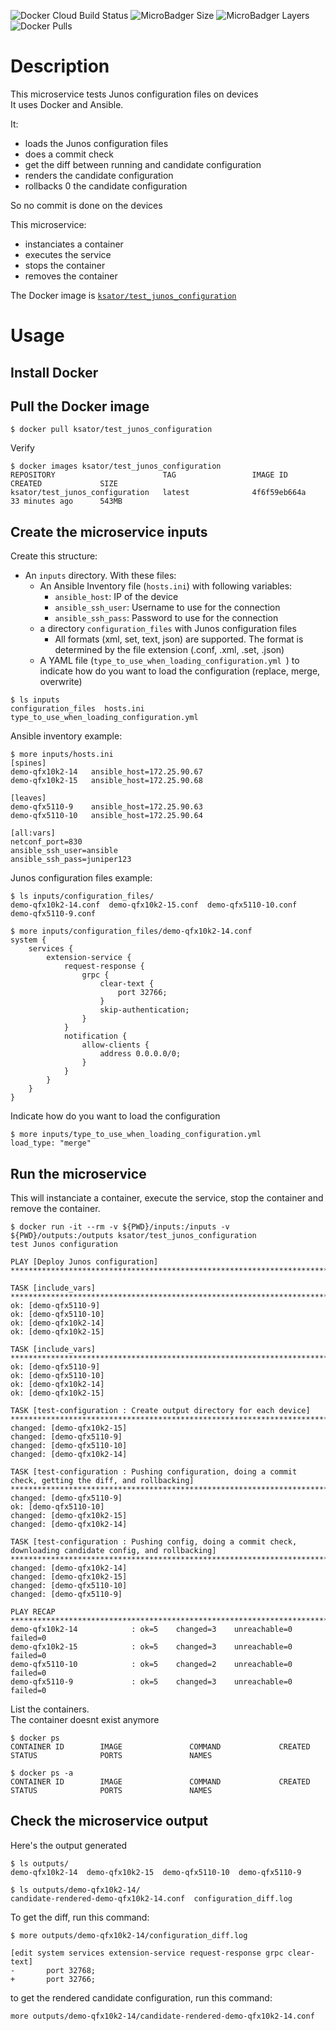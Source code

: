 ![Docker Cloud Build Status](https://img.shields.io/docker/cloud/build/ksator/test_junos_configuration.svg)  ![MicroBadger Size](https://img.shields.io/microbadger/image-size/ksator/test_junos_configuration.svg) ![MicroBadger Layers](https://img.shields.io/microbadger/layers/ksator/test_junos_configuration.svg) ![Docker Pulls](https://img.shields.io/docker/pulls/ksator/test_junos_configuration.svg) 

# Description 

This microservice tests Junos configuration files on devices  
It uses Docker and Ansible.  

It: 
- loads the Junos configuration files
- does a commit check
- get the diff between running and candidate configuration 
- renders the candidate configuration
- rollbacks 0 the candidate configuration    

So no commit is done on the devices  

This microservice: 
- instanciates a container
- executes the service 
- stops the container 
- removes the container


The Docker image is [```ksator/test_junos_configuration```](https://hub.docker.com/r/ksator/test_junos_configuration)  

# Usage

## Install Docker

## Pull the Docker image
```
$ docker pull ksator/test_junos_configuration  
```
Verify
```
$ docker images ksator/test_junos_configuration
REPOSITORY                        TAG                 IMAGE ID            CREATED             SIZE
ksator/test_junos_configuration   latest              4f6f59eb664a        33 minutes ago      543MB
```

## Create the microservice inputs

Create this structure: 
- An `inputs` directory. With these files: 
  - An Ansible Inventory file (`hosts.ini`) with following variables:
    - `ansible_host`: IP of the device
    - `ansible_ssh_user`: Username to use for the connection
    - `ansible_ssh_pass`: Password to use for the connection
  - a directory ```configuration_files``` with Junos configuration files
    - All formats (xml, set, text, json) are supported. The format is determined by the file extension (.conf, .xml, .set, .json)
  - A YAML file (`type_to_use_when_loading_configuration.yml `) to indicate how do you want to load the configuration (replace, merge, overwrite)  
  
```
$ ls inputs
configuration_files  hosts.ini  type_to_use_when_loading_configuration.yml
```

Ansible inventory example: 
```
$ more inputs/hosts.ini
[spines]
demo-qfx10k2-14   ansible_host=172.25.90.67
demo-qfx10k2-15   ansible_host=172.25.90.68

[leaves]
demo-qfx5110-9    ansible_host=172.25.90.63
demo-qfx5110-10   ansible_host=172.25.90.64

[all:vars]
netconf_port=830
ansible_ssh_user=ansible
ansible_ssh_pass=juniper123
```

Junos configuration files example:   
```
$ ls inputs/configuration_files/
demo-qfx10k2-14.conf  demo-qfx10k2-15.conf  demo-qfx5110-10.conf  demo-qfx5110-9.conf
```
```
$ more inputs/configuration_files/demo-qfx10k2-14.conf 
system {
	services {
		extension-service {
		    request-response {
		        grpc {
		            clear-text {
		                port 32766;
		            }
		            skip-authentication;
		        }
		    }
		    notification {
		        allow-clients {
		            address 0.0.0.0/0;
		        }
		    }
		}
	}
}
```
Indicate how do you want to load the configuration 
```
$ more inputs/type_to_use_when_loading_configuration.yml 
load_type: "merge"

```
## Run the microservice

This will instanciate a container, execute the service, stop the container and remove the container.    
```
$ docker run -it --rm -v ${PWD}/inputs:/inputs -v ${PWD}/outputs:/outputs ksator/test_junos_configuration
test Junos configuration

PLAY [Deploy Junos configuration] *************************************************************************************************************************************************************************************************************************************************

TASK [include_vars] ***************************************************************************************************************************************************************************************************************************************************************
ok: [demo-qfx5110-9]
ok: [demo-qfx5110-10]
ok: [demo-qfx10k2-14]
ok: [demo-qfx10k2-15]

TASK [include_vars] ***************************************************************************************************************************************************************************************************************************************************************
ok: [demo-qfx5110-9]
ok: [demo-qfx5110-10]
ok: [demo-qfx10k2-14]
ok: [demo-qfx10k2-15]

TASK [test-configuration : Create output directory for each device] ***************************************************************************************************************************************************************************************************************
changed: [demo-qfx10k2-15]
changed: [demo-qfx5110-9]
changed: [demo-qfx5110-10]
changed: [demo-qfx10k2-14]

TASK [test-configuration : Pushing configuration, doing a commit check, getting the diff, and rollbacking] ************************************************************************************************************************************************************************
changed: [demo-qfx5110-9]
ok: [demo-qfx5110-10]
changed: [demo-qfx10k2-15]
changed: [demo-qfx10k2-14]

TASK [test-configuration : Pushing config, doing a commit check, downloading candidate config, and rollbacking] *******************************************************************************************************************************************************************
changed: [demo-qfx10k2-14]
changed: [demo-qfx10k2-15]
changed: [demo-qfx5110-10]
changed: [demo-qfx5110-9]

PLAY RECAP ************************************************************************************************************************************************************************************************************************************************************************
demo-qfx10k2-14            : ok=5    changed=3    unreachable=0    failed=0   
demo-qfx10k2-15            : ok=5    changed=3    unreachable=0    failed=0   
demo-qfx5110-10            : ok=5    changed=2    unreachable=0    failed=0   
demo-qfx5110-9             : ok=5    changed=3    unreachable=0    failed=0   

```
List the containers.  
The container doesnt exist anymore
```
$ docker ps
CONTAINER ID        IMAGE               COMMAND             CREATED             STATUS              PORTS               NAMES
```
```
$ docker ps -a
CONTAINER ID        IMAGE               COMMAND             CREATED             STATUS              PORTS               NAMES
```


## Check the microservice output 

Here's the output generated
```
$ ls outputs/
demo-qfx10k2-14  demo-qfx10k2-15  demo-qfx5110-10  demo-qfx5110-9
```
```
$ ls outputs/demo-qfx10k2-14/
candidate-rendered-demo-qfx10k2-14.conf  configuration_diff.log
```
To get the diff, run this command: 
```
$ more outputs/demo-qfx10k2-14/configuration_diff.log 

[edit system services extension-service request-response grpc clear-text]
-       port 32768;
+       port 32766;
```
to get the rendered candidate configuration, run this command:  
```
more outputs/demo-qfx10k2-14/candidate-rendered-demo-qfx10k2-14.conf 
```
